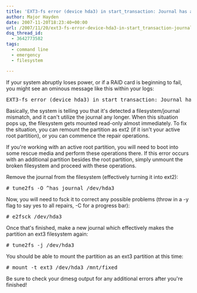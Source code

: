 ```yaml
---
title: 'EXT3-fs error (device hda3) in start_transaction: Journal has aborted'
author: Major Hayden
date: 2007-11-20T18:23:40+00:00
url: /2007/11/20/ext3-fs-error-device-hda3-in-start_transaction-journal-has-aborted/
dsq_thread_id:
  - 3642773582
tags:
  - command line
  - emergency
  - filesystem

---
```

If your system abruptly loses power, or if a RAID card is beginning to fail, you might see an ominous message like this within your logs:

<pre lang="html">EXT3-fs error (device hda3) in start_transaction: Journal has aborted</pre>

Basically, the system is telling you that it's detected a filesystem/journal mismatch, and it can't utilize the journal any longer. When this situation pops up, the filesystem gets mounted read-only almost immediately. To fix the situation, you can remount the partition as ext2 (if it isn't your active root partition), or you can commence the repair operations.

If you're working with an active root partition, you will need to boot into some rescue media and perform these operations there. If this error occurs with an additional partition besides the root partition, simply unmount the broken filesystem and proceed with these operations.

Remove the journal from the filesystem (effectively turning it into ext2):

<pre lang="html"># tune2fs -O ^has_journal /dev/hda3</pre>

Now, you will need to fsck it to correct any possible problems (throw in a -y flag to say yes to all repairs, -C for a progress bar):

<pre lang="html"># e2fsck /dev/hda3 </pre>

Once that's finished, make a new journal which effectively makes the partition an ext3 filesystem again:

<pre lang="html"># tune2fs -j /dev/hda3 </pre>

You should be able to mount the partition as an ext3 partition at this time:

<pre lang="html"># mount -t ext3 /dev/hda3 /mnt/fixed</pre>

Be sure to check your dmesg output for any additional errors after you're finished!
